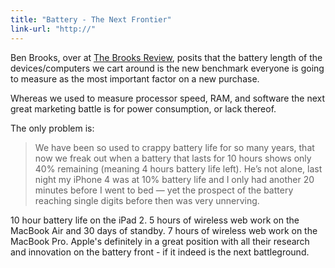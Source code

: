 ```yaml
---
title: "Battery - The Next Frontier"
link-url: "http://"
---
```

<p>Ben Brooks, over at <a href="http://brooksreview.net/2011/04/bullet-point/">The Brooks Review</a>, posits that the battery length of the devices/computers we cart around is the new benchmark everyone is going to measure as the most important factor on a new purchase.</p>
<p>Whereas we used to measure processor speed, RAM, and software the next great marketing battle is for power consumption, or lack thereof.</p>
<p>The only problem is:</p>
<blockquote><p>We have been so used to crappy battery life for so many years, that now we freak out when a battery that lasts for 10 hours shows only 40% remaining (meaning 4 hours battery life left). He’s not alone, last night my iPhone 4 was at 10% battery life and I only had another 20 minutes before I went to bed — yet the prospect of the battery reaching single digits before then was very unnerving.</p></blockquote>
<p>10 hour battery life on the iPad 2. 5 hours of wireless web work on the MacBook Air and 30 days of standby. 7 hours of wireless web work on the MacBook Pro. Apple's definitely in a great position with all their research and innovation on the battery front - if it indeed is the next battleground.</p>
